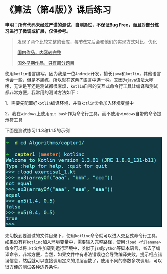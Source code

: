 # 《算法（第4版）》课后练习 

**申明：所有代码未经过严谨的测试，自测通过，不保证Bug Free，而且对部分练习进行了微调或扩展，仅供参考。**

> 发现了两个比较完整的仓库，每节做完后会和他们的实现方式对比、优化
>
> [国内作品，内容较完整](https://github.com/jimmysuncpt/Algorithms)
>
> [国外早期作品，只有部分题目](https://github.com/aistrate/AlgorithmsSedgewick)

使用`kotlin`语言编写，因为我是一位`Android`开发，擅长`java`和`kotlin`，其他语言也会一些，但是不熟练，所以就在这两门语言中选一种。又因为`java`语法太啰嗦，无论是写还是测试都很麻烦，`kotlin`自带的交互式命令行工具让编译和测试都非常方便，我常用的测试方法如下：

1、需要先配置好`kotlin`编译环境，并将`kotlin`命令加入环境变量中

2、我在`windows`上使用`git bash`作为命令行工具，而不使用`windows`自带的命令提示符工具

下面是测试练习1.1.3和1.1.5的示例

![InteractiveCommandLineTool](image/InteractiveCommandLineTool.png)

先切换到要测试的文件目录下，使用`kotlinc`命令就可以进入交互式命令行工具，如果没有将`kotlinc`加入环境变量中，需要输入完整路径，使用`:load <filename>`命令可以将`.kt`文件加载到运行环境中，类似于`js`或`python`等脚本语言，省去了编译命令，非常方便，当然，如果文件中有语法错误也会导致编译失败，提示相应错误信息，然后就可以直接调用定义的顶层函数了，使用不同的参数多次调用，可以很方便的测试各种边界条件。

